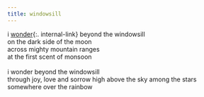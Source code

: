 ```yaml
---
title: windowsill
---
```


i [wonder](/wonder){:. internal-link} beyond the windowsill  
on the dark side of the moon  
across mighty mountain ranges  
at the first scent of monsoon  
<br/>
i wonder beyond the windowsill  
through joy, love and sorrow 
high above the sky among the stars  
somewhere over the rainbow  
